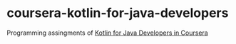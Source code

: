 # coursera-kotlin-for-java-developers

Programming assingments of [Kotlin for Java Developers in Coursera](https://www.coursera.org/learn/kotlin-for-java-developers)

